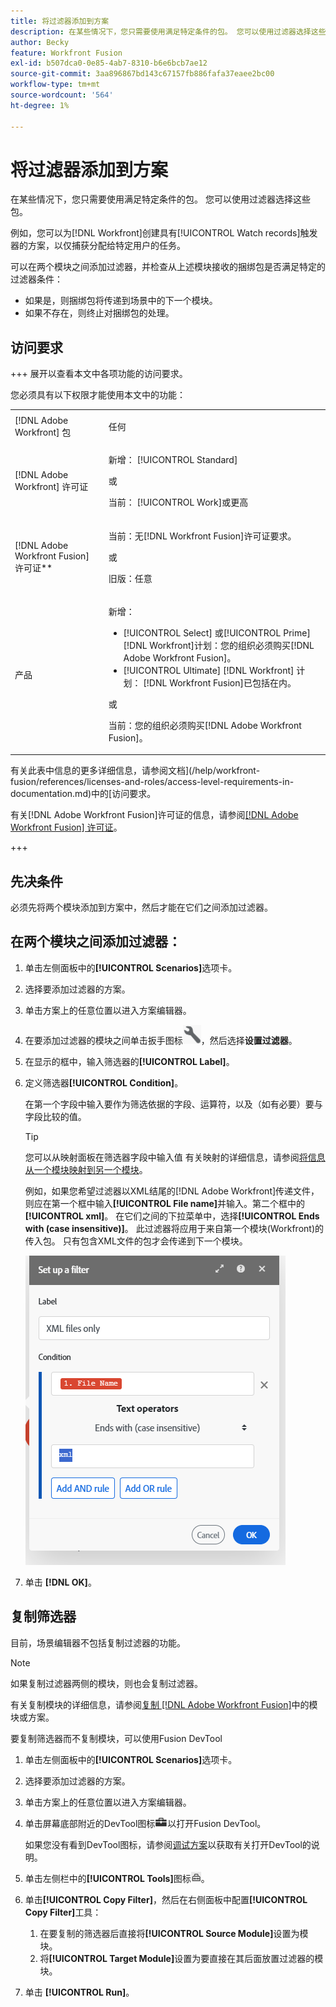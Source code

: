 ```yaml
---
title: 将过滤器添加到方案
description: 在某些情况下，您只需要使用满足特定条件的包。 您可以使用过滤器选择这些包。
author: Becky
feature: Workfront Fusion
exl-id: b507dca0-0e85-4ab7-8310-b6e6bcb7ae12
source-git-commit: 3aa896867bd143c67157fb886fafa37eaee2bc00
workflow-type: tm+mt
source-wordcount: '564'
ht-degree: 1%

---
```


# 将过滤器添加到方案

在某些情况下，您只需要使用满足特定条件的包。 您可以使用过滤器选择这些包。

例如，您可以为[!DNL Workfront]创建具有[!UICONTROL Watch records]触发器的方案，以仅捕获分配给特定用户的任务。

可以在两个模块之间添加过滤器，并检查从上述模块接收的捆绑包是否满足特定的过滤器条件：

* 如果是，则捆绑包将传递到场景中的下一个模块。
* 如果不存在，则终止对捆绑包的处理。

## 访问要求

+++ 展开以查看本文中各项功能的访问要求。

您必须具有以下权限才能使用本文中的功能：

<table style="table-layout:auto">
 <col> 
 <col> 
 <tbody> 
  <tr> 
   <td role="rowheader">[!DNL Adobe Workfront] 包</td> 
   <td> <p>任何</p> </td> 
  </tr> 
  <tr data-mc-conditions=""> 
   <td role="rowheader">[!DNL Adobe Workfront] 许可证</td> 
   <td> <p>新增： [!UICONTROL Standard]</p><p>或</p><p>当前： [!UICONTROL Work]或更高</p> </td> 
  </tr> 
  <tr> 
   <td role="rowheader">[!DNL Adobe Workfront Fusion] 许可证**</td> 
   <td>
   <p>当前：无[!DNL Workfront Fusion]许可证要求。</p>
   <p>或</p>
   <p>旧版：任意 </p>
   </td> 
  </tr> 
  <tr> 
   <td role="rowheader">产品</td> 
   <td>
   <p>新增：</p> <ul><li>[!UICONTROL Select] 或[!UICONTROL Prime] [!DNL Workfront]计划：您的组织必须购买[!DNL Adobe Workfront Fusion]。</li><li>[!UICONTROL Ultimate] [!DNL Workfront] 计划： [!DNL Workfront Fusion]已包括在内。</li></ul>
   <p>或</p>
   <p>当前：您的组织必须购买[!DNL Adobe Workfront Fusion]。</p>
   </td> 
  </tr>
 </tbody> 
</table>

有关此表中信息的更多详细信息，请参阅文档](/help/workfront-fusion/references/licenses-and-roles/access-level-requirements-in-documentation.md)中的[访问要求。

有关[!DNL Adobe Workfront Fusion]许可证的信息，请参阅[[!DNL Adobe Workfront Fusion] 许可证](/help/workfront-fusion/set-up-and-manage-workfront-fusion/licensing-operations-overview/license-automation-vs-integration.md)。

+++

## 先决条件

必须先将两个模块添加到方案中，然后才能在它们之间添加过滤器。

## 在两个模块之间添加过滤器：

1. 单击左侧面板中的&#x200B;**[!UICONTROL Scenarios]**&#x200B;选项卡。
1. 选择要添加过滤器的方案。
1. 单击方案上的任意位置以进入方案编辑器。
1. 在要添加过滤器的模块之间单击扳手图标![扳手图标](assets/wrench-icon.png)，然后选择&#x200B;**设置过滤器**。
1. 在显示的框中，输入筛选器的&#x200B;**[!UICONTROL Label]**。
1. 定义筛选器&#x200B;**[!UICONTROL Condition]**。

   在第一个字段中输入要作为筛选依据的字段、运算符，以及（如有必要）要与字段比较的值。

   >[!TIP]
   >
   >您可以从映射面板在筛选器字段中输入值
   >有关映射的详细信息，请参阅[将信息从一个模块映射到另一个模块](/help/workfront-fusion/create-scenarios/map-data/map-data-from-one-to-another.md)。

   例如，如果您希望过滤器以XML结尾的[!DNL Adobe Workfront]传递文件，则应在第一个框中输入&#x200B;**[!UICONTROL File name]**&#x200B;并输入。第二个框中的&#x200B;**[!UICONTROL xml]**。 在它们之间的下拉菜单中，选择&#x200B;**[!UICONTROL Ends with (case insensitive)]**。 此过滤器将应用于来自第一个模块(Workfront)的传入包。 只有包含XML文件的包才会传递到下一个模块。

   ![设置筛选器](assets/set-up-filter-box.png)

1. 单击 **[!DNL OK]**。

## 复制筛选器

目前，场景编辑器不包括复制过滤器的功能。

>[!NOTE]
>
>如果复制过滤器两侧的模块，则也会复制过滤器。
>
>有关复制模块的详细信息，请参阅[复制 [!DNL Adobe Workfront Fusion]](/help/workfront-fusion/create-scenarios/add-modules/copy-modules-or-scenarios.md)中的模块或方案。

要复制筛选器而不复制模块，可以使用Fusion DevTool

1. 单击左侧面板中的&#x200B;**[!UICONTROL Scenarios]**&#x200B;选项卡。
1. 选择要添加过滤器的方案。
1. 单击方案上的任意位置以进入方案编辑器。
1. 单击屏幕底部附近的DevTool图标![DevTool图标](assets/debugger-icon.png)以打开Fusion DevTool。

   如果您没有看到DevTool图标，请参阅[调试方案](/help/workfront-fusion/manage-scenarios/debug-a-scenario.md)以获取有关打开DevTool的说明。

1. 单击左侧栏中的&#x200B;**[!UICONTROL Tools]**&#x200B;图标![DevTool tools](assets/devtools-tools-icon.png)。

1. 单击&#x200B;**[!UICONTROL Copy Filter]**，然后在右侧面板中配置&#x200B;**[!UICONTROL Copy Filter]**&#x200B;工具：

   1. 在要复制的筛选器后直接将&#x200B;**[!UICONTROL Source Module]**&#x200B;设置为模块。
   1. 将&#x200B;**[!UICONTROL Target Module]**&#x200B;设置为要直接在其后面放置过滤器的模块。

1. 单击 **[!UICONTROL Run]**。

